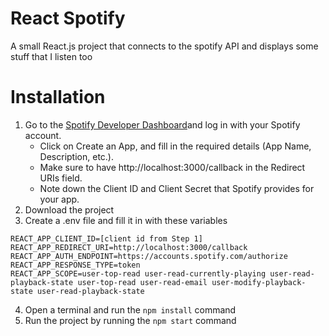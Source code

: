 # React Spotify

A small React.js project that connects to the spotify API and displays some stuff that I listen too

# Installation

1. Go to the [Spotify Developer Dashboard](https://developer.spotify.com/dashboard)and log in with your Spotify account.
   - Click on Create an App, and fill in the required details (App Name, Description, etc.).
   - Make sure to have http://localhost:3000/callback in the Redirect URIs field.
   - Note down the Client ID and Client Secret that Spotify provides for your app.
2. Download the project
3. Create a .env file and fill it in with these variables

```
REACT_APP_CLIENT_ID=[client id from Step 1]
REACT_APP_REDIRECT_URI=http://localhost:3000/callback
REACT_APP_AUTH_ENDPOINT=https://accounts.spotify.com/authorize
REACT_APP_RESPONSE_TYPE=token
REACT_APP_SCOPE=user-top-read user-read-currently-playing user-read-playback-state user-top-read user-read-email user-modify-playback-state user-read-playback-state
```

4. Open a terminal and run the `npm install` command
5. Run the project by running the `npm start` command
